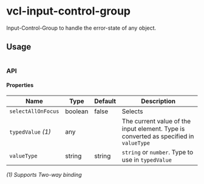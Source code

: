 # vcl-input-control-group

Input-Control-Group to handle the error-state of any object.

## Usage

```html
```

### API

#### Properties

| Name                | Type        | Default            | Description
| ------------        | ----------- | ------------------ |--------------
| `selectAllOnFocus`  | boolean     | false              | Selects
| `typedValue` *(1)*  | any         |                    | The current value of the input element. Type is converted as specified in `valueType`  
| `valueType`         | string      | string             | `string` or `number`. Type to use in `typedValue`

*(1) Supports Two-way binding*
